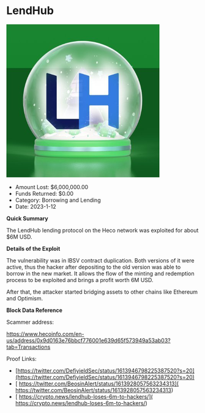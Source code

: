 # LendHub
![LendHub](/rektimages/LendHub.png)
- Amount Lost: $6,000,000.00
- Funds Returned: $0.00
- Category: Borrowing and Lending
- Date: 2023-1-12

**Quick Summary**

The LendHub lending protocol on the Heco network was exploited for about $6M USD. 

  


 **Details of the Exploit**

The vulnerability was in lBSV contract duplication. Both versions of it were active, thus the hacker after depositing to the old version was able to borrow in the new market. It allows the flow of the minting and redemption process to be exploited and brings a profit worth 6M USD.

  


After that, the attacker started bridging assets to other chains like Ethereum and Optimism.

  


 **Block Data Reference**

Scammer address:

https://www.hecoinfo.com/en-us/address/0x9d0163e76bbcf776001e639d65f573949a53ab03?tab=Transactions


Proof Links:
- [https://twitter.com/DefiyieldSec/status/1613946798225387520?s=20](https://twitter.com/DefiyieldSec/status/1613946798225387520?s=20)
- [ https://twitter.com/BeosinAlert/status/1613928057563234313]( https://twitter.com/BeosinAlert/status/1613928057563234313)
- [ https://crypto.news/lendhub-loses-6m-to-hackers/]( https://crypto.news/lendhub-loses-6m-to-hackers/)


